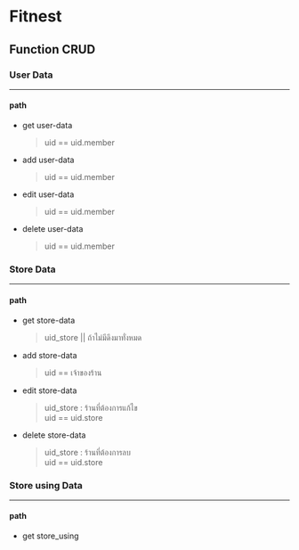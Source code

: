 

<h1 id="fitnest">Fitnest</h1>
<h2 id="function-crud">Function CRUD</h2>
<h3 id="user-data">User Data</h3>
<hr>
<h4 id="path">path</h4>
<ul>
<li>get user-data
<blockquote>
<p>uid  == uid.member</p>
</blockquote>
</li>
<li>add user-data
<blockquote>
<p>uid  == uid.member</p>
</blockquote>
</li>
<li>edit user-data
<blockquote>
<p>uid  == uid.member</p>
</blockquote>
</li>
<li>delete user-data
<blockquote>
<p>uid  == uid.member</p>
</blockquote>
</li>
</ul>
<h3 id="store-data">Store Data</h3>
<hr>
<h4 id="path-1">path</h4>
<ul>
<li>get store-data
<blockquote>
<p>uid_store || ถ้าไม่มีดึงมาทั่งหมด</p>
</blockquote>
</li>
<li>add store-data
<blockquote>
<p>uid == เจ้าของร้าน</p>
</blockquote>
</li>
<li>edit store-data
<blockquote>
<p>uid_store : ร้านที่ต้องการแก้ไข<br>
uid == uid.store</p>
</blockquote>
</li>
<li>delete store-data
<blockquote>
<p>uid_store : ร้านที่ต้องการลบ<br>
uid == uid.store</p>
</blockquote>
</li>
</ul>
<h3 id="store-using-data">Store using Data</h3>
<hr>
<h4 id="path-2">path</h4>
<ul>
<li>get store_using
<blockquote></blockquote>
</li>
</ul>

